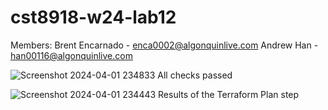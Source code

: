 # cst8918-w24-lab12

Members:
Brent Encarnado - enca0002@algonquinlive.com
Andrew Han - han00116@algonquinlive.com

![Screenshot 2024-04-01 234833](https://github.com/brentencarnado/cst8918-w24-lab12/assets/44175005/a3d1df29-e97d-4a8f-b336-0fa4584bf716)
All checks passed

![Screenshot 2024-04-01 234443](https://github.com/brentencarnado/cst8918-w24-lab12/assets/44175005/6bc380c0-b886-4b33-92b6-fbb81f6e9dd9)
Results of the Terraform Plan step
